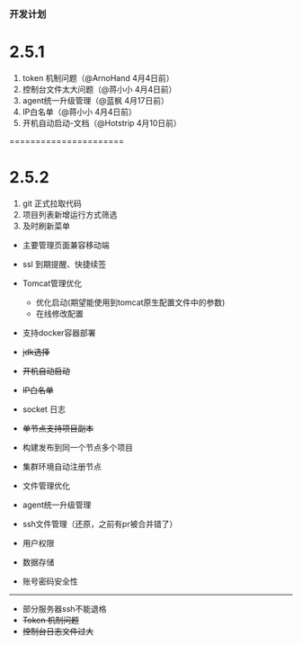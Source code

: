 ### 开发计划

# 2.5.1

1. token 机制问题（@ArnoHand 4月4日前）
2. 控制台文件太大问题（@蒋小小 4月4日前）
3. agent统一升级管理（@蓝枫 4月17日前）
4. IP白名单（@蒋小小 4月4日前）
5. 开机自动启动-文档（@Hotstrip 4月10日前）

======================

# 2.5.2

1. git 正式拉取代码
2. 项目列表新增运行方式筛选
3. 及时刷新菜单



* 主要管理页面兼容移动端
* ssl 到期提醒、快捷续签
* Tomcat管理优化
    * 优化启动(期望能使用到tomcat原生配置文件中的参数)
    * 在线修改配置
* 支持docker容器部署
* ~~jdk选择~~
* ~~开机自动启动~~
* ~~IP白名单~~
* socket 日志
* ~~单节点支持项目副本~~
* 构建发布到同一个节点多个项目
* 集群环境自动注册节点
* 文件管理优化
* agent统一升级管理
* ssh文件管理（还原，之前有pr被合并错了）


* 用户权限
* 数据存储
* 账号密码安全性

--------------------

* 部分服务器ssh不能退格
* ~~Token 机制问题~~
* ~~控制台日志文件过大~~
   
